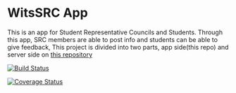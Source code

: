 # WitsSRC App
 
This is an app for Student Representative Councils and Students.
Through this app, SRC members are able to post info and students
can be able to give feedback, This project is divided into two
parts, app side(this repo) and server side on <a href='https://github.com/PermanentPortionX/Software-Project-1.0-ServerSide'>this repository</a>

[![Build Status](https://travis-ci.org/software-projects-qubit/Software-Project-1.0.svg?branch=master)](https://travis-ci.org/software-projects-qubit/Software-Project-1.0)

[![Coverage Status](https://coveralls.io/repos/github/software-projects-qubit/Software-Project-1.0/badge.svg?branch=master)](https://coveralls.io/github/software-projects-qubit/Software-Project-1.0?branch=master)
